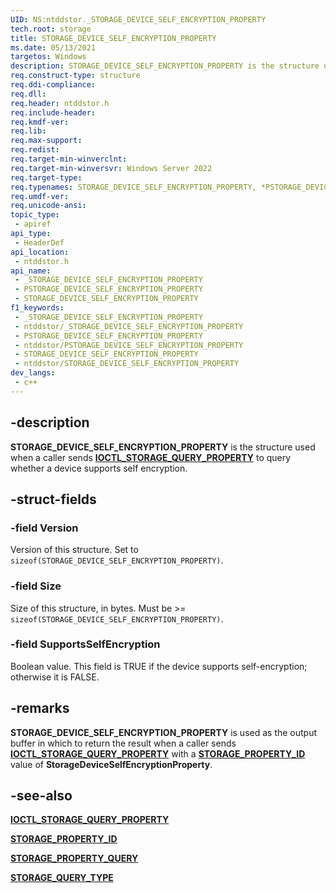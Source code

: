 ```yaml
---
UID: NS:ntddstor._STORAGE_DEVICE_SELF_ENCRYPTION_PROPERTY
tech.root: storage
title: STORAGE_DEVICE_SELF_ENCRYPTION_PROPERTY
ms.date: 05/13/2021
targetos: Windows
description: STORAGE_DEVICE_SELF_ENCRYPTION_PROPERTY is the structure used when a caller sends IOCTL_STORAGE_QUERY_PROPERTY to query whether a device supports self encryption.
req.construct-type: structure
req.ddi-compliance: 
req.dll: 
req.header: ntddstor.h
req.include-header: 
req.kmdf-ver: 
req.lib: 
req.max-support: 
req.redist: 
req.target-min-winverclnt:
req.target-min-winversvr: Windows Server 2022 
req.target-type: 
req.typenames: STORAGE_DEVICE_SELF_ENCRYPTION_PROPERTY, *PSTORAGE_DEVICE_SELF_ENCRYPTION_PROPERTY
req.umdf-ver: 
req.unicode-ansi: 
topic_type:
 - apiref
api_type:
 - HeaderDef
api_location:
 - ntddstor.h
api_name:
 - _STORAGE_DEVICE_SELF_ENCRYPTION_PROPERTY
 - PSTORAGE_DEVICE_SELF_ENCRYPTION_PROPERTY
 - STORAGE_DEVICE_SELF_ENCRYPTION_PROPERTY
f1_keywords:
 - _STORAGE_DEVICE_SELF_ENCRYPTION_PROPERTY
 - ntddstor/_STORAGE_DEVICE_SELF_ENCRYPTION_PROPERTY
 - PSTORAGE_DEVICE_SELF_ENCRYPTION_PROPERTY
 - ntddstor/PSTORAGE_DEVICE_SELF_ENCRYPTION_PROPERTY
 - STORAGE_DEVICE_SELF_ENCRYPTION_PROPERTY
 - ntddstor/STORAGE_DEVICE_SELF_ENCRYPTION_PROPERTY
dev_langs:
 - c++
---
```


## -description

**STORAGE_DEVICE_SELF_ENCRYPTION_PROPERTY** is the structure used when a caller sends [**IOCTL_STORAGE_QUERY_PROPERTY**](ni-ntddstor-ioctl_storage_query_property.md) to query whether a device supports self encryption.

## -struct-fields

### -field Version

Version of this structure. Set to ```sizeof(STORAGE_DEVICE_SELF_ENCRYPTION_PROPERTY)```.

### -field Size

Size of this structure, in bytes. Must be >= ```sizeof(STORAGE_DEVICE_SELF_ENCRYPTION_PROPERTY)```.

### -field SupportsSelfEncryption

Boolean value. This field is TRUE if the device supports self-encryption; otherwise it is FALSE.

## -remarks

**STORAGE_DEVICE_SELF_ENCRYPTION_PROPERTY** is used as the output buffer in which to return the result when a caller sends [**IOCTL_STORAGE_QUERY_PROPERTY**](ni-ntddstor-ioctl_storage_query_property.md) with a [**STORAGE_PROPERTY_ID**](ne-ntddstor-storage_property_id.md) value of **StorageDeviceSelfEncryptionProperty**.

## -see-also

[**IOCTL_STORAGE_QUERY_PROPERTY**](ni-ntddstor-ioctl_storage_query_property.md)

[**STORAGE_PROPERTY_ID**](ne-ntddstor-storage_property_id.md)

[**STORAGE_PROPERTY_QUERY**](ns-ntddstor-_storage_property_query.md)

[**STORAGE_QUERY_TYPE**](ne-ntddstor-_storage_query_type.md)
